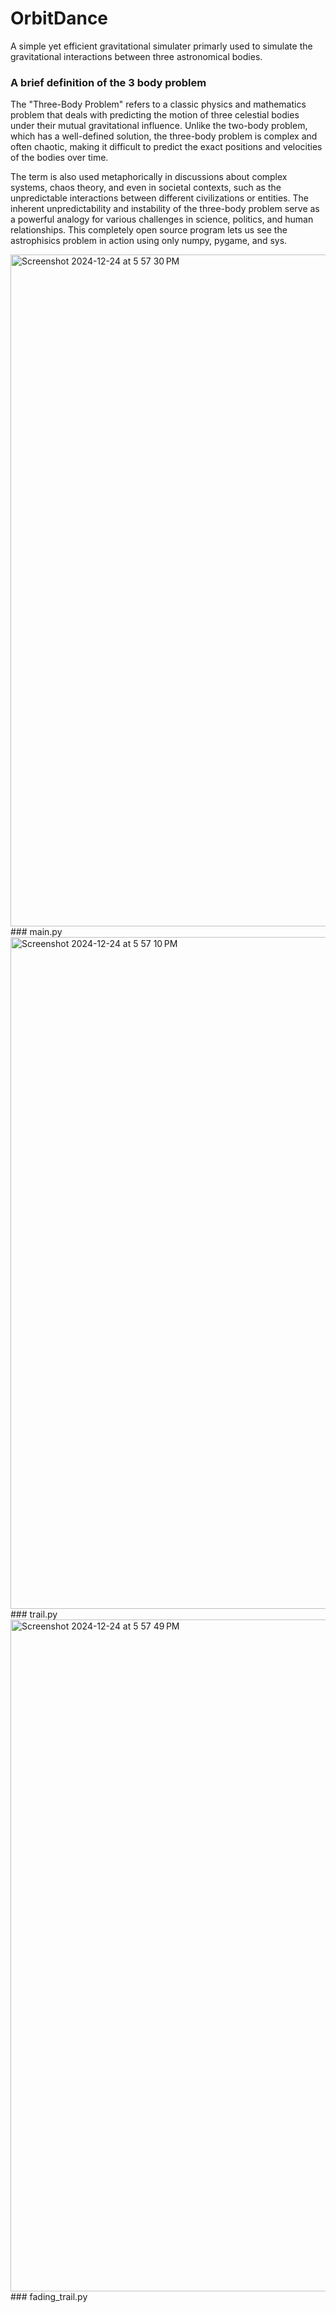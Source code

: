 # OrbitDance
A simple yet efficient gravitational simulater primarly used to simulate the gravitational interactions between three astronomical bodies.

### A brief definition of the 3 body problem
The "Three-Body Problem" refers to a classic physics and mathematics problem that deals with predicting the motion of three celestial bodies under their mutual gravitational influence. Unlike the two-body problem, which has a well-defined solution, the three-body problem is complex and often chaotic, making it difficult to predict the exact positions and velocities of the bodies over time.

The term is also used metaphorically in discussions about complex systems, chaos theory, and even in societal contexts, such as the unpredictable interactions between different civilizations or entities. The inherent unpredictability and instability of the three-body problem serve as a powerful analogy for various challenges in science, politics, and human relationships. This completely open source program lets us see the astrophisics problem in action using only numpy, pygame, and sys.

<img width="1075" alt="Screenshot 2024-12-24 at 5 57 30 PM" src="https://github.com/user-attachments/assets/2df7f01f-47ec-4229-b539-b979ad6078d9" />
### main.py


<img width="1075" alt="Screenshot 2024-12-24 at 5 57 10 PM" src="https://github.com/user-attachments/assets/03d59371-df93-4296-a08a-3b665f383a5d" />
### trail.py


<img width="1075" alt="Screenshot 2024-12-24 at 5 57 49 PM" src="https://github.com/user-attachments/assets/d6a5d66b-4f25-4350-8bc0-7dc56f458db3" />
### fading_trail.py
